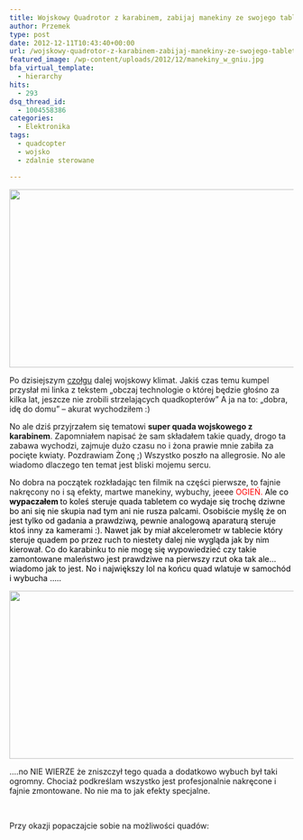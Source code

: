 ```yaml
---
title: Wojskowy Quadrotor z karabinem, zabijaj manekiny ze swojego tableta!
author: Przemek
type: post
date: 2012-12-11T10:43:40+00:00
url: /wojskowy-quadrotor-z-karabinem-zabijaj-manekiny-ze-swojego-tableta/
featured_image: /wp-content/uploads/2012/12/manekiny_w_gniu.jpg
bfa_virtual_template:
  - hierarchy
hits:
  - 293
dsq_thread_id:
  - 1004558386
categories:
  - Elektronika
tags:
  - quadcopter
  - wojsko
  - zdalnie sterowane

---
```

[<img class="size-full wp-image-195 aligncenter" title="manekiny_w_gniu" alt="" src="http://techfreak.pl/wp-content/uploads/2012/12/manekiny_w_gniu.jpg" width="642" height="316" />][1]

Po dzisiejszym <a href="http://techfreak.pl/domowej-roboty-czolg/" target="_blank">czołgu</a> dalej wojskowy klimat. Jakiś czas temu kumpel przysłał mi linka z tekstem &#8222;obczaj technologie o której będzie głośno za kilka lat, jeszcze nie zrobili strzelających quadkopterów&#8221; A ja na to: &#8222;dobra, idę do domu&#8221; &#8211; akurat wychodziłem :)

<!--more-->

No ale dziś przyjrzałem się tematowi **super quada wojskowego z karabinem**. Zapomniałem napisać że sam składałem takie quady, drogo ta zabawa wychodzi, zajmuje dużo czasu no i żona prawie mnie zabiła za pocięte kwiaty. Pozdrawiam Żonę ;) Wszystko poszło na allegrosie. No ale wiadomo dlaczego ten temat jest bliski mojemu sercu.



No dobra na początek rozkładając ten filmik na części pierwsze, to fajnie nakręcony no i są efekty, martwe manekiny, wybuchy, jeeee <span style="color: #ff0000;">OGIEŃ. </span><span style="color: #000000;">Ale co <strong>wypaczałem </strong>to koleś steruje quada tabletem co wydaje się trochę dziwne bo ani się nie skupia nad tym ani nie rusza palcami. Osobiście myślę że on jest tylko od gadania a prawdziwą, pewnie analogową aparaturą steruje ktoś inny za kamerami :). Nawet jak by miał akcelerometr w tablecie który steruje quadem po przez ruch to niestety dalej nie wygląda jak by nim kierował. Co do karabinku to nie mogę się wypowiedzieć czy takie zamontowane maleństwo jest prawdziwe na pierwszy rzut oka tak ale&#8230; wiadomo jak to jest. No i największy lol na końcu quad wlatuje w samochód i wybucha &#8230;..</span>

[<img class="size-full wp-image-199 aligncenter" title="wybuch_samochodu" alt="" src="http://techfreak.pl/wp-content/uploads/2012/12/wybuch_samochodu.jpg" width="642" height="298" />][2]

&#8230;.no NIE WIERZE że zniszczył tego quada a dodatkowo wybuch był taki ogromny. Chociaż podkreślam wszystko jest profesjonalnie nakręcone i fajnie zmontowane. No nie ma to jak efekty specjalne.

&nbsp;

Przy okazji popaczajcie sobie na możliwości quadów:



&nbsp;

&nbsp;

 [1]: http://techfreak.pl/wp-content/uploads/2012/12/manekiny_w_gniu.jpg
 [2]: http://techfreak.pl/wp-content/uploads/2012/12/wybuch_samochodu.jpg